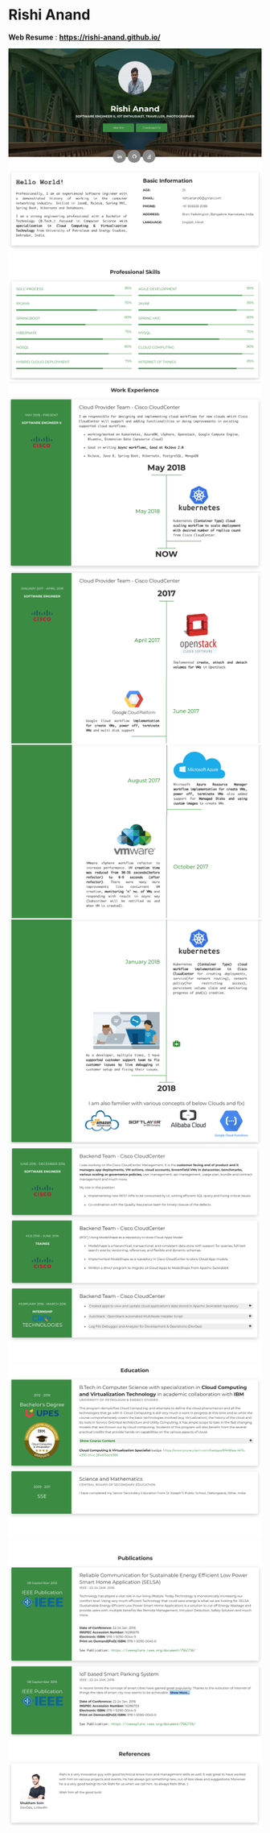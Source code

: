 # Rishi Anand

****Web Resume**** : ****https://rishi-anand.github.io/****

![](resources/1.png?raw=true "Title")
![](resources/2.png?raw=true "Title")
![](resources/3.png?raw=true "Title") 
![](resources/4.png?raw=true "Title") 
![](resources/5.png?raw=true "Title") 
![](resources/6.png?raw=true "Title") 
![](resources/7.png?raw=true "Title") 
![](resources/8.png?raw=true "Title") 
![](resources/9.png?raw=true "Title") 
![](resources/10.png?raw=true "Title")
